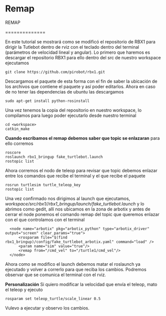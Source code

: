 # Remap

REMAP

==============

En este tutorial se mostrará como se modificó el repositorio de RBX1 para dirigir la Tutlebot dentro de rviz con el teclado dentro del terminal (parámetros de velocidad lineal y angular). Lo primero que haremos es descargar el repositorio RBX1 para ello dentro del src de nuestro workspace ejecutamos


```
git clone https://github.com/pirobot/rbx1.git 

```

Descargamos el paquete de esta forma con el fin de saber la ubicación de los archivos que contiene el paquete y así poder editarlos. Ahora en caso de no tener las dependencias de ubuntu las descargamos

```
sudo apt-get install python-rosinstall

```

Una vez tenemos la copia del repositorio en nuestro workspace, lo compilamos para luego poder ejecutarlo desde nuestro terminal

```
cd <workspace>
catkin_make

```

**Cuando escribamos el remap debemos saber que topic se enlazaran** para ello corremos 

```
roscore
roslaunch rbx1_bringup fake_turtlebot.launch
rostopic list
```

Ahora corremos el nodo de teleop para revisar que topic debemos enlazar entre los comandos que recibe el terminal y el que recibe el paquete

```
rosrun turtlesim turtle_teleop_key
rostopic list
```

Una vez confirmado nos dirigimos al launch que ejecutamos, *workspace/src/rbx1//rbx1_bringup/launch/fake_turtlebot.launch* y lo abrimos como gedit, allí nos ubicamos en la zona de arbotix y antes de cerrar el node ponemos el comando remap del topic que queremos enlazar con el que controlamos con el terminal

```
  <node name="arbotix" pkg="arbotix_python" type="arbotix_driver" output="screen" clear_params="true">
      <rosparam file="$(find rbx1_bringup)/config/fake_turtlebot_arbotix.yaml" command="load" />
      <param name="sim" value="true"/>
      <remap from="/cmd_vel" to="/turtle1/cmd_vel"/>
  </node>
```

Ahora como se modifico el launch debemos matar el roslaunch ya ejecutado y volver a correrlo para que reciba los cambios. Podremos observar que se comunica el terminal con el rviz.

**Personalización**
Si quiero modificar la velocidad que envía el teleop, mato el teleop y ejecuto

```
rosparam set teleop_turtle/scale_linear 0.5
```

Vulevo a ejecutar y observo los cambios.
